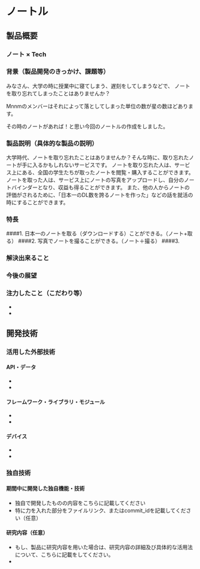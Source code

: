 # ノートル
## 製品概要
### ノート × Tech

### 背景（製品開発のきっかけ、課題等）
みなさん、大学の時に授業中に寝てしまう、遅刻をしてしまうなどで、
ノートを取り忘れてしまったことはありませんか？

Mnnmのメンバーはそれによって落としてしまった単位の数が星の数ほどあります。

その時のノートがあれば！と思い今回のノートルの作成をしました。

### 製品説明（具体的な製品の説明）
大学時代、ノートを取り忘れたことはありませんか？そんな時に、取り忘れたノートが手に入るかもしれないサービスです。
ノートを取り忘れた人は、サービス上にある、全国の学生たちが取ったノートを閲覧・購入することができます。
ノートを取った人は、サービス上にノートの写真をアップロードし、自分のノートバインダーとなり、収益も得ることができます。
また、他の人からノートの評価がされるために、「日本一のDL数を誇るノートを作った」などの話を就活の時にすることができます。
### 特長
####1. 日本一のノートを取る（ダウンロードする）ことができる。（ノート+取る）
####2. 写真でノートを撮ることができる。（ノート＋撮る）
####3. 

### 解決出来ること
### 今後の展望
### 注力したこと（こだわり等）
* 
* 

## 開発技術
### 活用した外部技術
#### API・データ
* 
* 

#### フレームワーク・ライブラリ・モジュール
* 
* 

#### デバイス
* 
* 

### 独自技術
#### 期間中に開発した独自機能・技術
* 独自で開発したものの内容をこちらに記載してください
* 特に力を入れた部分をファイルリンク、またはcommit_idを記載してください（任意）

#### 研究内容（任意）
* もし、製品に研究内容を用いた場合は、研究内容の詳細及び具体的な活用法について、こちらに記載をしてください。
* 
